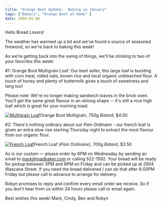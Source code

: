 ```yaml
---
title: "Orange Boot Update:  Baking in January"
tags: ["Bakery", "Orange Boot at Home" ] 
date: 2008-01-08
---
```


Hello Bread Lovers!

The weather has warmed up a bit and we've found a source of seasoned firewood, so we're back to baking this week!

As we're getting back into the swing of things, we'll be sticking to two of your favorites this week:

#1: Orange Boot Multigrain Loaf: Our best seller, this large loaf is bursting with corn meal, rolled oats, brown rice and local organic unbleached flour. A touch of honey and plenty of buttermilk gives a touch of sweetness and tang too!

Please note: We're no longer making sandwich loaves in the brick oven. You'll get the same great flavour in an oblong shape -- it's still a nice high loaf which is great for your morning toast.

[![Multigrain Loaf](http://orangeboot.files.wordpress.com/2007/11/multigrain_big_50.thumbnail.jpg)](http://orangeboot.files.wordpress.com/2007/11/multigrain_big_50.jpg "Multigrain Loaf")Orange Boot Multigrain, 750g _Batard_, $4.00

#2: There's nothing ordinary about our _Pain Ordinaire_ - our french loaf is given an extra slow rise starting Thursday night to extract the most flavour from our organic flour.

[![French Loaf](http://orangeboot.files.wordpress.com/2007/11/french_big_50.thumbnail.jpg)](http://orangeboot.files.wordpress.com/2007/11/french_big_50.jpg "French Loaf")French Loaf (_Pain Ordinaire_), 700g _Batard_, $3.50

As is our custom — please order by 6PM on Wednesday by sending an email to mark@madbaker.com or calling 522-1592. Your bread will be ready for pickup between 3PM and 6PM on Friday and can be picked up at 2904 Wascana Street. If you need the bread delivered I can do that after 6:00PM Friday but please call in advance to arrange for delivery.

Robyn promises to reply and confirm every email order we receive. So if you don't hear from us within 24 hours please call or email again.

Best wishes this week! Mark, Cindy, Ben and Robyn
